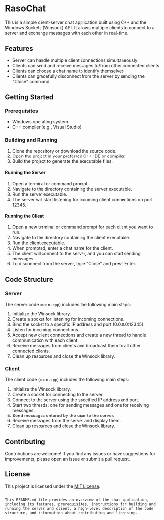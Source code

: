 # RasoChat

This is a simple client-server chat application built using C++ and the Windows Sockets (Winsock) API. It allows multiple clients to connect to a server and exchange messages with each other in real-time.

## Features

- Server can handle multiple client connections simultaneously
- Clients can send and receive messages to/from other connected clients
- Clients can choose a chat name to identify themselves
- Clients can gracefully disconnect from the server by sending the "Close" command

## Getting Started

### Prerequisites

- Windows operating system
- C++ compiler (e.g., Visual Studio)

### Building and Running

1. Clone the repository or download the source code.
2. Open the project in your preferred C++ IDE or compiler.
3. Build the project to generate the executable files.

#### Running the Server

1. Open a terminal or command prompt.
2. Navigate to the directory containing the server executable.
3. Run the server executable.
4. The server will start listening for incoming client connections on port 12345.

#### Running the Client

1. Open a new terminal or command prompt for each client you want to run.
2. Navigate to the directory containing the client executable.
3. Run the client executable.
4. When prompted, enter a chat name for the client.
5. The client will connect to the server, and you can start sending messages.
6. To disconnect from the server, type "Close" and press Enter.

## Code Structure

### Server

The server code (`main.cpp`) includes the following main steps:

1. Initialize the Winsock library.
2. Create a socket for listening for incoming connections.
3. Bind the socket to a specific IP address and port (0.0.0.0:12345).
4. Listen for incoming connections.
5. Accept new client connections and create a new thread to handle communication with each client.
6. Receive messages from clients and broadcast them to all other connected clients.
7. Clean up resources and close the Winsock library.

### Client

The client code (`main.cpp`) includes the following main steps:

1. Initialize the Winsock library.
2. Create a socket for connecting to the server.
3. Connect to the server using the specified IP address and port.
4. Start two threads: one for sending messages and one for receiving messages.
5. Send messages entered by the user to the server.
6. Receive messages from the server and display them.
7. Clean up resources and close the Winsock library.

## Contributing

Contributions are welcome! If you find any issues or have suggestions for improvements, please open an issue or submit a pull request.

## License

This project is licensed under the [MIT License](LICENSE).
```

This README.md file provides an overview of the chat application, including its features, prerequisites, instructions for building and running the server and client, a high-level description of the code structure, and information about contributing and licensing.
